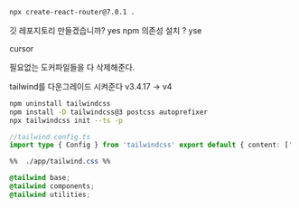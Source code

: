 
```zsh
npx create-react-router@7.0.1 .
```

깃 레포지토리 만들겠습니까? yes
npm 의존성 설치 ? yse

cursor


필요없는 도커파일들을 다 삭제해준다.

tailwind를 다운그레이드 시켜준다 v3.4.17 ->  v4 

```zsh
npm uninstall tailwindcss
npm install -D tailwindcss@3 postcss autoprefixer
npx tailwindcss init --ts -p
```

```ts
//tailwind.config.ts
import type { Config } from 'tailwindcss' export default { content: ['./app/**/*.{js,jsx,ts,tsx}'], theme: { extend: {}, }, plugins: [], } satisfies Config
```

```css
%%  ./app/tailwind.css %%

@tailwind base; 
@tailwind components; 
@tailwind utilities;
```
